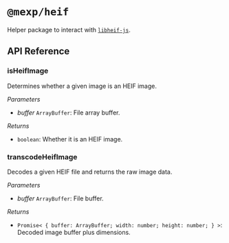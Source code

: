 # `@mexp/heif`

Helper package to interact with [`libheif-js`](https://www.npmjs.com/package/libheif-js).

## API Reference

<!-- START TOKEN(Autogenerated API docs) -->

### isHeifImage

Determines whether a given image is an HEIF image.

_Parameters_

-   _buffer_ `ArrayBuffer`: File array buffer.

_Returns_

-   `boolean`: Whether it is an HEIF image.

### transcodeHeifImage

Decodes a given HEIF file and returns the raw image data.

_Parameters_

-   _buffer_ `ArrayBuffer`: File buffer.

_Returns_

-   `Promise< { buffer: ArrayBuffer; width: number; height: number; } >`: Decoded image buffer plus dimensions.


<!-- END TOKEN(Autogenerated API docs) -->
